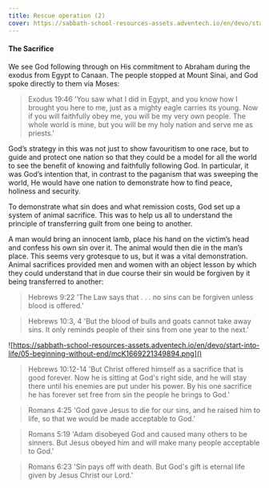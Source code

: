```yaml
---
title: Rescue operation (2)
cover: https://sabbath-school-resources-assets.adventech.io/en/devo/start-into-life/05-beginning-without-end/bxm1669221240889.png
---
```


#### The Sacrifice

We see God following through on His commitment to Abraham during the exodus from Egypt to Canaan. The people stopped at Mount Sinai, and God spoke directly to them via Moses:

> <callout>Exodus 19:46</callout>
> 'You saw what I did in Egypt, and you know how I brought you here to me, just as a mighty eagle carries its young. Now if you will faithfully obey me, you will be my very own people. The whole world is mine, but you will be my holy nation and serve me as priests.'

God’s strategy in this was not just to show favouritism to one race, but to guide and protect one nation so that they could be a model for all the world to see the benefit of knowing and faithfully following God. In particular, it was God’s intention that, in contrast to the paganism that was sweeping the world, He would have one nation to demonstrate how to find peace, holiness and security.

To demonstrate what sin does and what remission costs, God set up a system of animal sacrifice. This was to help us all to understand the principle of transferring guilt from one being to another. 

A man would bring an innocent lamb, place his hand on the victim’s head and confess his own sin over it. The animal would then die in the man’s place. This seems very grotesque to us, but it was a vital demonstration. Animal sacrifices provided men and women with an object lesson by which they could understand that in due course their sin would be forgiven by it being transferred to another:

> <callout>Hebrews 9:22</callout>
> 'The Law says that . . . no sins can be forgiven unless blood is offered.'

> <callout>Hebrews 10:3, 4</callout>
> 'But the blood of bulls and goats cannot take away sins. It only reminds people of their sins from one year to the next.'

![https://sabbath-school-resources-assets.adventech.io/en/devo/start-into-life/05-beginning-without-end/mcK1669221349894.png]()

> <callout>Hebrews 10:12-14</callout>
> 'But Christ offered himself as a sacrifice that is good forever. Now he is sitting at God's right side, and he will stay there until his enemies are put under his power. By his one sacrifice he has forever set free from sin the people he brings to God.'

> <callout>Romans 4:25</callout>
> 'God gave Jesus to die for our sins, and he raised him to life, so that we would be made acceptable to God.'

> <callout>Romans 5:19</callout>
> 'Adam disobeyed God and caused many others to be sinners. But Jesus obeyed him and will make many people acceptable to God.'

> <callout>Romans 6:23</callout>
> 'Sin pays off with death. But God's gift is eternal life given by Jesus Christ our Lord.'